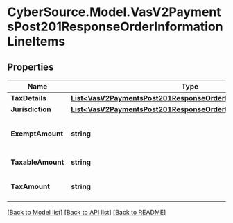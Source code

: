 # CyberSource.Model.VasV2PaymentsPost201ResponseOrderInformationLineItems
## Properties

Name | Type | Description | Notes
------------ | ------------- | ------------- | -------------
**TaxDetails** | [**List&lt;VasV2PaymentsPost201ResponseOrderInformationTaxDetails&gt;**](VasV2PaymentsPost201ResponseOrderInformationTaxDetails.md) |  | [optional] 
**Jurisdiction** | [**List&lt;VasV2PaymentsPost201ResponseOrderInformationJurisdiction&gt;**](VasV2PaymentsPost201ResponseOrderInformationJurisdiction.md) |  | [optional] 
**ExemptAmount** | **string** | Exempt amount for the lineItem. Returned only if the &#x60;taxInformation.showTaxPerLineItem&#x60; field is set to &#x60;Yes&#x60;.  | [optional] 
**TaxableAmount** | **string** | Portion of the item amount that is taxable.  | [optional] 
**TaxAmount** | **string** | Total tax for the item. This value is the sum of all taxes applied to the item.  | [optional] 

[[Back to Model list]](../README.md#documentation-for-models) [[Back to API list]](../README.md#documentation-for-api-endpoints) [[Back to README]](../README.md)


